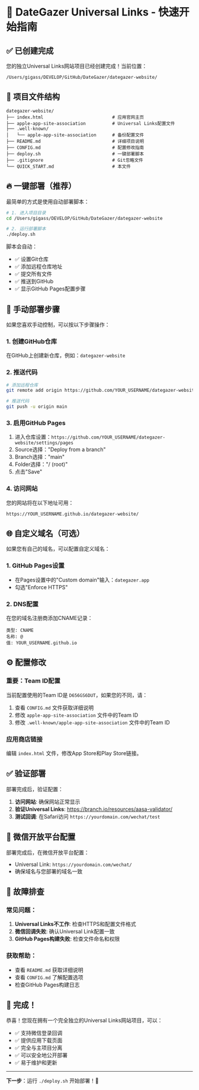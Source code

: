 # 🚀 DateGazer Universal Links - 快速开始指南

## ✅ 已创建完成

您的独立Universal Links网站项目已经创建完成！当前位置：
```
/Users/gigass/DEVELOP/GitHub/DateGazer/dategazer-website/
```

## 📁 项目文件结构

```
dategazer-website/
├── index.html                          # 应用官网主页
├── apple-app-site-association          # Universal Links配置文件
├── .well-known/
│   └── apple-app-site-association      # 备份配置文件
├── README.md                           # 详细项目说明
├── CONFIG.md                           # 配置修改指南
├── deploy.sh                           # 一键部署脚本
├── .gitignore                          # Git忽略文件
└── QUICK_START.md                      # 本文件
```

## 🔥 一键部署（推荐）

最简单的方式是使用自动部署脚本：

```bash
# 1. 进入项目目录
cd /Users/gigass/DEVELOP/GitHub/DateGazer/dategazer-website

# 2. 运行部署脚本
./deploy.sh
```

脚本会自动：
- ✅ 设置Git仓库
- ✅ 添加远程仓库地址
- ✅ 提交所有文件
- ✅ 推送到GitHub
- ✅ 显示GitHub Pages配置步骤

## 📝 手动部署步骤

如果您喜欢手动控制，可以按以下步骤操作：

### 1. 创建GitHub仓库
在GitHub上创建新仓库，例如：`dategazer-website`

### 2. 推送代码
```bash
# 添加远程仓库
git remote add origin https://github.com/YOUR_USERNAME/dategazer-website.git

# 推送代码
git push -u origin main
```

### 3. 启用GitHub Pages
1. 进入仓库设置：`https://github.com/YOUR_USERNAME/dategazer-website/settings/pages`
2. Source选择："Deploy from a branch"
3. Branch选择："main"
4. Folder选择："/ (root)"
5. 点击"Save"

### 4. 访问网站
您的网站将在以下地址可用：
```
https://YOUR_USERNAME.github.io/dategazer-website/
```

## 🌐 自定义域名（可选）

如果您有自己的域名，可以配置自定义域名：

### 1. GitHub Pages设置
- 在Pages设置中的"Custom domain"输入：`dategazer.app`
- 勾选"Enforce HTTPS"

### 2. DNS配置
在您的域名注册商添加CNAME记录：
```
类型: CNAME
名称: @
值: YOUR_USERNAME.github.io
```

## ⚙️ 配置修改

### 重要：Team ID配置
当前配置使用的Team ID是 `D656GS6DUT`，如果您的不同，请：

1. 查看 `CONFIG.md` 文件获取详细说明
2. 修改 `apple-app-site-association` 文件中的Team ID
3. 修改 `.well-known/apple-app-site-association` 文件中的Team ID

### 应用商店链接
编辑 `index.html` 文件，修改App Store和Play Store链接。

## ✅ 验证部署

部署完成后，验证配置：

1. **访问网站**: 确保网站正常显示
2. **验证Universal Links**: https://branch.io/resources/aasa-validator/
3. **测试回调**: 在Safari访问 `https://yourdomain.com/wechat/test`

## 📱 微信开放平台配置

部署完成后，在微信开放平台配置：
- Universal Link: `https://yourdomain.com/wechat/`
- 确保域名与您部署的域名一致

## 🔧 故障排查

### 常见问题：
1. **Universal Links不工作**: 检查HTTPS和配置文件格式
2. **微信回调失败**: 确认Universal Link配置一致
3. **GitHub Pages构建失败**: 检查文件命名和权限

### 获取帮助：
- 查看 `README.md` 获取详细说明
- 查看 `CONFIG.md` 了解配置选项
- 检查GitHub Pages构建日志

## 🎉 完成！

恭喜！您现在拥有一个完全独立的Universal Links网站项目，可以：

- ✅ 支持微信登录回调
- ✅ 提供应用下载页面  
- ✅ 完全与主项目分离
- ✅ 可以安全地公开部署
- ✅ 易于维护和更新

---

**下一步**：运行 `./deploy.sh` 开始部署！🚀